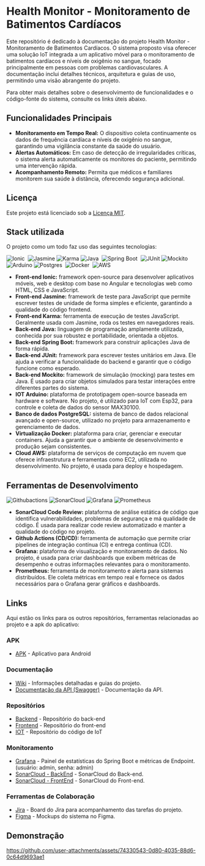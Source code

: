 # Health Monitor - Monitoramento de Batimentos Cardíacos
Este repositório é dedicado à documentação do projeto Health Monitor - Monitoramento de Batimentos Cardíacos. O sistema proposto visa oferecer uma solução IoT integrada a um aplicativo móvel para o monitoramento de batimentos cardíacos e níveis de oxigênio no sangue, focado principalmente em pessoas com problemas cardiovasculares. A documentação inclui detalhes técnicos, arquitetura e guias de uso, permitindo uma visão abrangente do projeto.

Para obter mais detalhes sobre o desenvolvimento de funcionalidades e o código-fonte do sistema, consulte os links úteis abaixo.

## Funcionalidades Principais
* **Monitoramento em Tempo Real:** O dispositivo coleta continuamente os dados de frequência cardíaca e níveis de oxigênio no sangue, garantindo uma vigilância constante da saúde do usuário.
* **Alertas Automáticos:** Em caso de detecção de irregularidades críticas, o sistema alerta automaticamente os monitores do paciente, permitindo uma intervenção rápida.
* **Acompanhamento Remoto:** Permita que médicos e familiares monitorem sua saúde à distância, oferecendo segurança adicional.

## Licença
Este projeto está licenciado sob a [Licença MIT](LICENSE).

## Stack utilizada
O projeto como um todo faz uso das seguintes tecnologias:

![Ionic](https://img.shields.io/badge/Ionic-3880FF?style=for-the-badge&logo=ionic&logoColor=white)&nbsp;
![Jasmine](https://img.shields.io/badge/jasmine-%238A4182?style=for-the-badge&logo=jasmine)
![Karma](https://img.shields.io/badge/Karma-%23027E6F?style=for-the-badge)
![Java](https://img.shields.io/badge/Java-ED8B00?style=for-the-badge&logo=java&logoColor=white)&nbsp;
![Spring Boot](https://img.shields.io/badge/Spring-6DB33F?style=for-the-badge&logo=spring&logoColor=white)&nbsp;
![JUnit](https://img.shields.io/badge/junit5-%2325A162?style=for-the-badge&logo=junit5&logoColor=%23FFFFFF)
![Mockito](https://img.shields.io/badge/mockito-%23800000?style=for-the-badge&logo=mockito&logoColor=%23FFFFFF)
![Arduino](https://img.shields.io/badge/arduino-%2300878F?style=for-the-badge&logo=arduino&logoColor=%23FFFFFF)
![Postgres](https://img.shields.io/badge/PostgreSQL-316192?style=for-the-badge&logo=postgresql&logoColor=white)&nbsp;
![Docker](https://img.shields.io/badge/docker-%230db7ed.svg?style=for-the-badge&logo=docker&logoColor=white)&nbsp;
![AWS](https://img.shields.io/badge/amazonwebservices-%23232F3E?style=for-the-badge&logo=amazonwebservices&logoColor=%23FFFFFF)


* **Front-end Ionic:** framework open-source para desenvolver aplicativos móveis, web e desktop com base no Angular e tecnologias web como HTML, CSS e JavaScript.
* **Front-end Jasmine:** framework de teste para JavaScript que permite escrever testes de unidade de forma simples e eficiente, garantindo a qualidade do código frontend.
* **Front-end Karma:** ferramenta de execução de testes JavaScript. Geralmente usada com Jasmine, roda os testes em navegadores reais.
* **Back-end Java:** linguagem de programação amplamente utilizada, conhecida por sua robustez e portabilidade, orientada a objetos.
* **Back-end Spring Boot:** framework para construir aplicações Java de forma rápida.
* **Back-end JUnit:** framework para escrever testes unitários em Java. Ele ajuda a verificar a funcionalidade do backend e garantir que o código funcione como esperado.
* **Back-end Mockito:** framework de simulação (mocking) para testes em Java. É usado para criar objetos simulados para testar interações entre diferentes partes do sistema.
* **IOT Arduino:** plataforma de prototipagem open-source baseada em hardware e software. No projeto, é utilizado para IoT com Esp32, para controle e coleta de dados do sensor MAX30100.
* **Banco de dados PostgreSQL:** sistema de banco de dados relacional avançado e open-source, utilizado no projeto para armazenamento e gerenciamento de dados.
* **Virtualização Docker:** plataforma para criar, gerenciar e executar containers. Ajuda a garantir que o ambiente de desenvolvimento e produção sejam consistentes.
* **Cloud AWS:** plataforma de serviços de computação em nuvem que oferece infraestrutura e ferramentas como EC2, utilizada no desenvolvimento. No projeto, é usada para deploy e hospedagem.

## Ferramentas de Desenvolvimento
![Githubactions](https://img.shields.io/badge/githubactions-%232088FF?style=for-the-badge&logo=githubactions&logoColor=%23FFFFFF)
![SonarCloud](https://img.shields.io/badge/sonarcloud-%234E9BCD?style=for-the-badge&logo=sonarcloud)
![Grafana](https://img.shields.io/badge/grafana-%23F46800?style=for-the-badge&logo=grafana&logoColor=%23FFFFFF)
![Prometheus](https://img.shields.io/badge/prometheus-%23E6522C?style=for-the-badge&logo=prometheus&logoColor=%23FFFFFF)

- **SonarCloud Code Review:** plataforma de análise estática de código que identifica vulnerabilidades, problemas de segurança e má qualidade de código. É usada para realizar code review automatizado e manter a qualidade do código no projeto.
- **Github Actions (CD/CD):** ferramenta de automação que permite criar pipelines de integração contínua (CI) e entrega contínua (CD).
- **Grafana:** plataforma de visualização e monitoramento de dados. No projeto, é usada para criar dashboards que exibem métricas de desempenho e outras informações relevantes para o monitoramento.
- **Prometheus:** ferramenta de monitoramento e alerta para sistemas distribuídos. Ele coleta métricas em tempo real e fornece os dados necessários para o Grafana gerar gráficos e dashboards.

## Links
Aqui estão os links para os outros repositórios, ferramentas relacionadas ao projeto e a apk do aplicativo:

### APK
- [APK](https://drive.google.com/drive/u/1/folders/18BauIdDIypA8bfIgAjnFnEx9DDYZj5NU) - Aplicativo para Android

### Documentação
- [Wiki](https://github.com/Gabriel7fs/health-monitor/wiki) - Informações detalhadas e guias do projeto.
- [Documentação da API (Swagger)](http://18.191.189.164/api/swagger-ui/index.html#/) - Documentação da API.

### Repositórios
- [Backend](https://github.com/Gabriel7fs/back-health-monitor) - Repositório do back-end
- [Frontend](https://github.com/Gabriel7fs/frontend-health-monitor) - Repositório do front-end
- [IOT](https://github.com/Gabriel7fs/health-monitor-iot) - Repositório do código de IoT

### Monitoramento
- [Grafana](http://18.191.189.164:3000/d/OS7-NUiGz/spring-boot-statistics-and-endpoint-metrics?orgId=1&refresh=5s) - Painel de estatísticas do Spring Boot e métricas de Endpoint. (usuário: admin, senha: admin)
- [SonarCloud - BackEnd](https://sonarcloud.io/summary/new_code?id=Gabriel7fs_back-health-monitor) - SonarCloud do Back-end.
- [SonarCloud - FrontEnd](https://sonarcloud.io/summary/overall?id=Gabriel7fs_frontend-health-monitor&branch=main) - SonarCloud do Front-end.

### Ferramentas de Colaboração

- [Jira](https://wordswap.atlassian.net/jira/software/projects/SCRUM/boards/1) - Board do Jira para acompanhamento das tarefas do projeto.
- [Figma](https://www.figma.com/proto/SRugCUC42ZkaDxU8i3bWDz/Health-Monitor?node-id=0-1&t=SfVAw0eg87TpCmve-1) - Mockups do sistema no Figma.

## Demonstração



https://github.com/user-attachments/assets/74330543-0d80-4035-88d6-0c64d9693ae1


